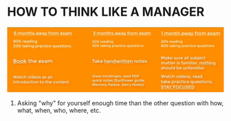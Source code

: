 # HOW TO THINK LIKE A MANAGER

![Thinking path like boss](https://github.com/hassj/My_CISSP/blob/main/Think_like_manager/Image/Preparing_Path.JPG "Think like a Boss")

1. Asking "why" for yourself enough time than the other question with how, what, when, who, where, etc.
